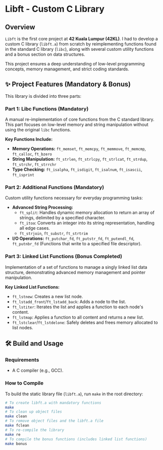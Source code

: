 # Libft - Custom C Library

## Overview

`Libft` is the first core project at **42 Kuala Lumpur (42KL)**. I had to develop a custom C library (`libft.a`) from scratch by reimplementing functions found in the standard C library (`libc`), along with several custom utility functions and a bonus section on data structures.

This project ensures a deep understanding of low-level programming concepts, memory management, and strict coding standards.

## ✨ Project Features (Mandatory & Bonus)

This library is divided into three parts:

### **Part 1: Libc Functions (Mandatory)**

A manual re-implementation of core functions from the C standard library. This part focuses on low-level memory and string manipulation without using the original `libc` functions.

**Key Functions Include:**
* **Memory Operations:** `ft_memset`, `ft_memcpy`, `ft_memmove`, `ft_memcmp`, `ft_calloc`, `ft_bzero`
* **String Manipulation:** `ft_strlen`, `ft_strlcpy`, `ft_strlcat`, `ft_strdup`, `ft_strchr`, `ft_strrchr`
* **Type Checking:** `ft_isalpha`, `ft_isdigit`, `ft_isalnum`, `ft_isascii`, `ft_isprint`

### **Part 2: Additional Functions (Mandatory)**

Custom utility functions necessary for everyday programming tasks:

* **Advanced String Processing:**
    * `ft_split`: Handles dynamic memory allocation to return an array of strings, delimited by a specified character.
    * `ft_itoa`: Converts an integer into its string representation, handling all edge cases.
    * `ft_strjoin`, `ft_substr`, `ft_strtrim`
* **I/O Operations:** `ft_putchar_fd`, `ft_putstr_fd`, `ft_putendl_fd`, `ft_putnbr_fd` (Functions that write to a specified file descriptor).

### **Part 3: Linked List Functions (Bonus Completed)**

Implementation of a set of functions to manage a singly linked list data structure, demonstrating advanced memory management and pointer manipulation.

**Key Linked List Functions:**
* `ft_lstnew`: Creates a new list node.
* `ft_lstadd_front`/`ft_lstadd_back`: Adds a node to the list.
* `ft_lstiter`: Iterates the list and applies a function to each node's content.
* `ft_lstmap`: Applies a function to all content and returns a new list.
* `ft_lstclear`/`ft_lstdelone`: Safely deletes and frees memory allocated to list nodes.

## 🛠️ Build and Usage

### **Requirements**
* A C compiler (e.g., GCC).

### **How to Compile**

To build the static library file (`libft.a`), run `make` in the root directory:

```bash
# To create libft.a with mandatory functions
make
# To clean up object files
make clean
# To remove object files and the libft.a file
make fclean
# To re-compile the library
make re
# To compile the bonus functions (includes linked list functions)
make bonus
